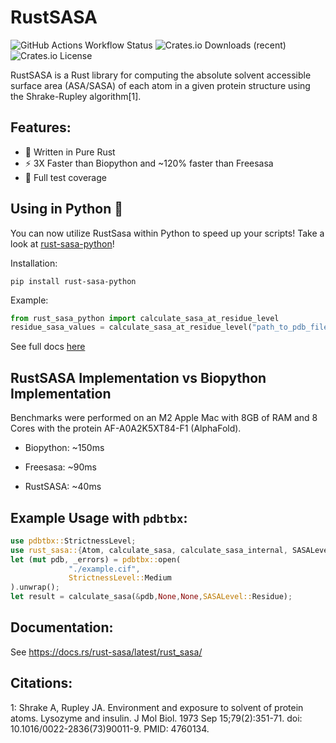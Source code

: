 # RustSASA
![GitHub Actions Workflow Status](https://img.shields.io/github/actions/workflow/status/maxall41/RustSASA/rust.yml)
![Crates.io Downloads (recent)](https://img.shields.io/crates/dr/rust-sasa)
![Crates.io License](https://img.shields.io/crates/l/rust-sasa)

RustSASA is a Rust library for computing the absolute solvent accessible surface area (ASA/SASA) of each atom in a given protein structure using the Shrake-Rupley algorithm[1].
## Features:
- 🦀 Written in Pure Rust
- ⚡️ 3X Faster than Biopython and ~120% faster than Freesasa
- 🧪 Full test coverage

## Using in Python 🐍

You can now utilize RustSasa within Python to speed up your scripts! Take a look at [rust-sasa-python](https://github.com/maxall41/rust-sasa-python)!

Installation:
```
pip install rust-sasa-python
```
Example:
```python
from rust_sasa_python import calculate_sasa_at_residue_level
residue_sasa_values = calculate_sasa_at_residue_level("path_to_pdb_file.pdb") # Also supports mmCIF files!
```
See full docs [here](https://github.com/maxall41/rust-sasa-python/blob/main/DOCS.md)
  
## RustSASA Implementation vs Biopython Implementation
Benchmarks were performed on an M2 Apple Mac with 8GB of RAM and 8 Cores with the protein AF-A0A2K5XT84-F1 (AlphaFold).

- Biopython: ~150ms

- Freesasa: ~90ms

- RustSASA: ~40ms

## Example Usage with `pdbtbx`:
```rust
use pdbtbx::StrictnessLevel;
use rust_sasa::{Atom, calculate_sasa, calculate_sasa_internal, SASALevel};
let (mut pdb, _errors) = pdbtbx::open(
             "./example.cif",
             StrictnessLevel::Medium
).unwrap();
let result = calculate_sasa(&pdb,None,None,SASALevel::Residue);
```

## Documentation:
See https://docs.rs/rust-sasa/latest/rust_sasa/

## Citations:
1: Shrake A, Rupley JA. Environment and exposure to solvent of protein atoms. Lysozyme and insulin. J Mol Biol. 1973 Sep 15;79(2):351-71. doi: 10.1016/0022-2836(73)90011-9. PMID: 4760134.
